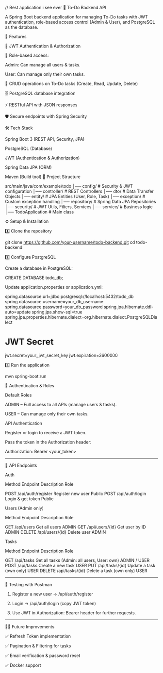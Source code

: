 // Best application i see ever 
📝 To-Do Backend API

A Spring Boot backend application for managing To-Do tasks with JWT authentication, role-based access control (Admin & User), and PostgreSQL as the database.

🚀 Features

🔐 JWT Authentication & Authorization

👤 Role-based access:

Admin: Can manage all users & tasks.

User: Can manage only their own tasks.

📌 CRUD operations on To-Do tasks (Create, Read, Update, Delete)

🗄 PostgreSQL database integration

⚡ RESTful API with JSON responses

🛡 Secure endpoints with Spring Security

🛠 Tech Stack

Spring Boot 3 (REST API, Security, JPA)

PostgreSQL (Database)

JWT (Authentication & Authorization)

Spring Data JPA (ORM)

Maven (Build tool)
📂 Project Structure

src/main/java/com/example/todo
│── config/          # Security & JWT configuration
│── controller/      # REST Controllers
│── dto/             # Data Transfer Objects
│── entity/          # JPA Entities (User, Role, Task)
│── exception/       # Custom exception handling
│── repository/      # Spring Data JPA Repositories
│── security/        # JWT Utils, Filters, Services
│── service/         # Business logic
│── TodoApplication  # Main class

⚙️ Setup & Installation

1️⃣ Clone the repository

git clone https://github.com/your-username/todo-backend.git
cd todo-backend

2️⃣ Configure PostgreSQL

Create a database in PostgreSQL:

CREATE DATABASE todo_db;

Update application.properties or application.yml:

spring.datasource.url=jdbc:postgresql://localhost:5432/todo_db
spring.datasource.username=your_db_username
spring.datasource.password=your_db_password
spring.jpa.hibernate.ddl-auto=update
spring.jpa.show-sql=true
spring.jpa.properties.hibernate.dialect=org.hibernate.dialect.PostgreSQLDialect

# JWT Secret
jwt.secret=your_jwt_secret_key
jwt.expiration=3600000

3️⃣ Run the application

mvn spring-boot:run

🔑 Authentication & Roles

Default Roles

ADMIN – Full access to all APIs (manage users & tasks).

USER – Can manage only their own tasks.


API Authentication

Register or login to receive a JWT token.

Pass the token in the Authorization header:


Authorization: Bearer <your_token>


---

📌 API Endpoints

Auth

Method	Endpoint	Description	Role

POST	/api/auth/register	Register new user	Public
POST	/api/auth/login	Login & get token	Public


Users (Admin only)

Method	Endpoint	Description	Role

GET	/api/users	Get all users	ADMIN
GET	/api/users/{id}	Get user by ID	ADMIN
DELETE	/api/users/{id}	Delete user	ADMIN


Tasks

Method	Endpoint	Description	Role

GET	/api/tasks	Get all tasks (Admin: all users, User: own)	ADMIN / USER
POST	/api/tasks	Create a new task	USER
PUT	/api/tasks/{id}	Update a task (own only)	USER
DELETE	/api/tasks/{id}	Delete a task (own only)	USER



---

🧪 Testing with Postman

1. Register a new user → /api/auth/register


2. Login → /api/auth/login (copy JWT token)


3. Use JWT in Authorization: Bearer <token> header for further requests.




---

👨‍💻 Future Improvements

✅ Refresh Token implementation

✅ Pagination & Filtering for tasks

✅ Email verification & password reset

✅ Docker support

